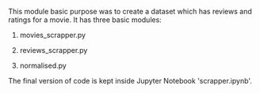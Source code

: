 This module basic purpose was to create a dataset which has reviews and ratings for a movie.
It has three basic modules:

1. movies_scrapper.py


2. reviews_scrapper.py


3. normalised.py


The final version of code is kept inside Jupyter Notebook 'scrapper.ipynb'.